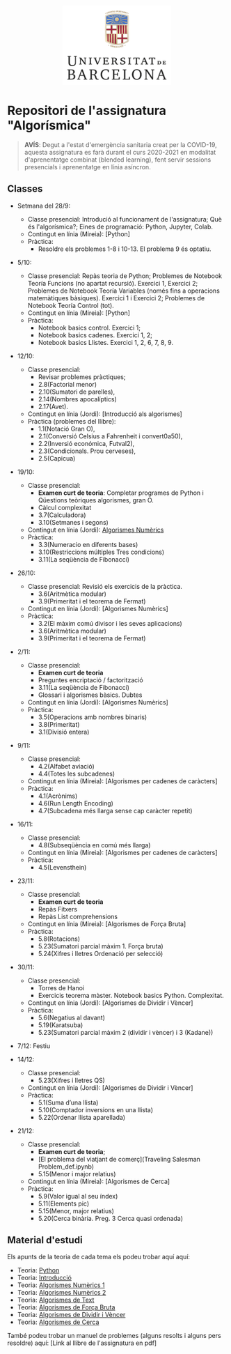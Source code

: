 <p align="center">
  <img src="slides/images/marcav_pos_rgb.png" width="250">
</p>

# Repositori de l'assignatura "Algorísmica"

> **AVÍS**: Degut a l'estat d'emergència sanitaria creat per la COVID-19, aquesta assignatura es farà durant el curs 2020-2021 en modalitat d'aprenentatge combinat (blended learning), fent servir sessions presencials i aprenentatge en línia asíncron.

## Classes
+ Setmana del 28/9: 
  + Classe presencial: Introdució al funcionament de l'assignatura; Què és l'algorísmica?; Eines de programació: Python, Jupyter, Colab.
  + Contingut en línia (Mireia): [Python]   
  + Pràctica: 
    + Resoldre els problemes 1-8 i 10-13. El problema 9 és optatiu. 
+ 5/10:
  + Classe presencial: Repàs teoria de Python; Problemes de	Notebook Teoría Funcions (no apartat recursió). Exercici 1, Exercici 2; Problemes de	Notebook Teoría Variables (només fins a operacions matemàtiques bàsiques). Exercici 1 i Exercici 2; Problemes de Notebook Teoría Control (tot). 
  + Contingut en línia (Mireia): [Python]   
  + Pràctica: 
    + Notebook basics control. Exercici 1; 
    + Notebook basics cadenes. Exercici 1, 2; 
    + Notebook basics Llistes. Exercici 1, 2, 6, 7, 8, 9. 
+ 12/10: 
  + Classe presencial: 
    + Revisar problemes pràctiques; 
    + 2.8(Factorial menor)
    + 2.10(Sumatori de parelles),
    + 2.14(Nombres apocalíptics)
    + 2.17(Avet). 
  + Contingut en línia (Jordi): [Introducció als algorismes]   
  + Pràctica (problemes del llibre): 
    + 1.1(Notació Gran O),
    + 2.1(Conversió Celsius a Fahrenheit i convert0a50), 
    + 2.2(Inversió económica, Futval2), 
    + 2.3(Condicionals. Prou cerveses), 
    + 2.5(Capicua)

+ 19/10: 
  + Classe presencial: 
    + **Examen curt de teoria**: Completar programes de Python i Qüestions teòriques algorismes, gran O. 
    + Càlcul complexitat
    + 3.7(Calculadora) 
    + 3.10(Setmanes i segons)
  + Contingut en línia (Jordi): [Algorismes Numèrics](http://algorismica2020.github.io/classes/numerics1.html)
  + Pràctica: 
    + 3.3(Numeracio en diferents bases)
    + 3.10(Restriccions múltiples Tres condicions)
    + 3.11(La seqüència de Fibonacci)
+ 26/10: 
  + Classe presencial: Revisió els exercicis de la pràctica. 
    + 3.6(Aritmètica modular)
    + 3.9(Primeritat i el teorema de Fermat)
  + Contingut en línia (Jordi): [Algorismes Numèrics]
  + Pràctica: 
    + 3.2(El màxim comú divisor i les seves aplicacions)
    + 3.6(Aritmètica modular)
    + 3.9(Primeritat i el teorema de Fermat)
+ 2/11: 
  + Classe presencial: 
    + **Examen curt de teoria**
    + Preguntes encriptació / factorització
    + 3.11(La seqüència de Fibonacci)
    + Glossari i algorismes bàsics. Dubtes
  + Contingut en línia (Jordi): [Algorismes Numèrics]   
  + Pràctica: 
    + 3.5(Operacions amb nombres binaris)
    + 3.8(Primeritat)
    + 3.1(Divisió entera)
+ 9/11: 
  + Classe presencial: 
    + 4.2(Alfabet aviació)
    + 4.4(Totes les subcadenes)
  + Contingut en línia (Mireia): [Algorismes per cadenes de caràcters]   
  + Pràctica: 
    + 4.1(Acrònims)
    + 4.6(Run Length Encoding)
    + 4.7(Subcadena més llarga sense cap caràcter repetit)
+ 16/11: 
  + Classe presencial: 
    + 4.8(Subseqüència en comú més llarga)
  + Contingut en línia (Mireia): [Algorismes per cadenes de caràcters]   
  + Pràctica: 
    + 4.5(Levensthein)
+ 23/11: 
  + Classe presencial: 
    + **Examen curt de teoria**
    + Repàs Fitxers
    + Repàs List comprehensions
  + Contingut en línia (Mireia): [Algorismes de Força Bruta] 
  + Pràctica: 
    + 5.8(Rotacions)
    + 5.23(Sumatori parcial màxim 1. Força bruta)
    + 5.24(Xifres i lletres Ordenació per selecció)
+ 30/11: 
  + Classe presencial: 
    + Torres de Hanoi 
    + Exercicis teorema màster. Notebook basics Python. Complexitat. 
  + Contingut en línia (Jordi): [Algorismes de Dividir i Vèncer]   
  + Pràctica: 
    + 5.6(Negatius al davant)
    + 5.19(Karatsuba)
    + 5.23(Sumatori parcial màxim 2 (dividir i vèncer) i 3 (Kadane))
+ 7/12: Festiu
+ 14/12: 
  + Classe presencial: 
    + 5.23(Xifres i lletres QS) 
  + Contingut en línia (Jordi): [Algorismes de Dividir i Vèncer]   
  + Pràctica: 
    + 5.1(Suma d’una llista)
    + 5.10(Comptador inversions en una llista)
    + 5.22(Ordenar llista aparellada)
+ 21/12: 
  + Classe presencial: 
    + **Examen curt de teoria**; 
    + [El problema del viatjant de comerç](Traveling Salesman Problem_def.ipynb)
    + 5.15(Menor i major relatius)
  + Contingut en línia (Mireia): [Algorismes de Cerca]  
  + Pràctica: 
    + 5.9(Valor igual al seu índex)
    + 5.11(Elements pic)
    + 5.15(Menor, major relatius)
    + 5.20(Cerca binària. Preg. 3 Cerca quasi ordenada)

    
    
    
## Material d'estudi 

Els apunts de la teoria de cada tema els podeu trobar aquí aquí:

+  Teoria: [Python](http://algorismica2020.github.io/slides/python.html)   
+  Teoria: [Introducció](http://algorismica2020.github.io/slides/introduccio.html) 
+  Teoria: [Algorismes Numèrics 1](http://algorismica2020.github.io/slides/numerics1.html)  
+  Teoria: [Algorismes Numèrics 2](http://algorismica2020.github.io/slides/numerics2.html) 
+  Teoria: [Algorismes de Text](http://algorismica2020.github.io/slides/text.html) 
+  Teoria: [Algorismes de Força Bruta](http://algorismica2020.github.io/slides/forcabruta.html) 
+  Teoria: [Algorismes de Dividir i Vèncer](http://algorismica2020.github.io/slides/dividir.html) 
+  Teoria: [Algorismes de Cerca](http://algorismica2020.github.io/slides/cerca.html) 

També podeu trobar un manuel de problemes (alguns resolts i alguns pers resoldre) aquí: [Link al llibre de l'assignatura en pdf]
